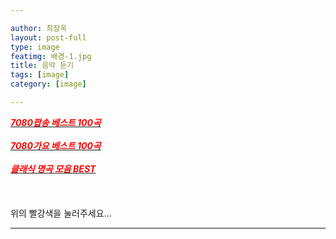 ```yaml
---

author: 최장욱
layout: post-full
type: image
featimg: 배경-1.jpg
title: 음악 듣기
tags: [image]
category: [image]

---
```


 [<span style="color:red">***7080팝송 베스트 100곡***</span>](https://www.youtube.com/watch?v=8HHveVh4cYE&t=2735s)<br> <br>
 [<span style="color:red">***7080가요 베스트 100곡***</span>](https://www.youtube.com/watch?v=X1S9NGrXftI&t=4416s)<br> <br>
 [<span style="color:red">***클래식 명곡 모음 BEST***</span>](https://www.youtube.com/watch?v=r17_s18acdA&t=5373s)<br> <br>
<br> 
<br>
위의 빨강색을 눌러주세요...<br>

---
